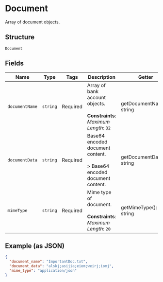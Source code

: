 
# Document

Array of document objects.

## Structure

`Document`

## Fields

| Name | Type | Tags | Description | Getter | Setter |
|  --- | --- | --- | --- | --- | --- |
| `documentName` | `string` | Required | Array of bank account objects.<br><br>**Constraints**: *Maximum Length*: `32` | getDocumentName(): string | setDocumentName(string documentName): void |
| `documentData` | `string` | Required | Base64 encoded document content.<br><br>> Base64 encoded document content. | getDocumentData(): string | setDocumentData(string documentData): void |
| `mimeType` | `string` | Required | Mime type of document.<br><br>**Constraints**: *Maximum Length*: `20` | getMimeType(): string | setMimeType(string mimeType): void |

## Example (as JSON)

```json
{
  "document_name": "ImportantDoc.txt",
  "document_data": "alskj;asijia;eiom;weirj;iomj",
  "mime_type": "application/json"
}
```

